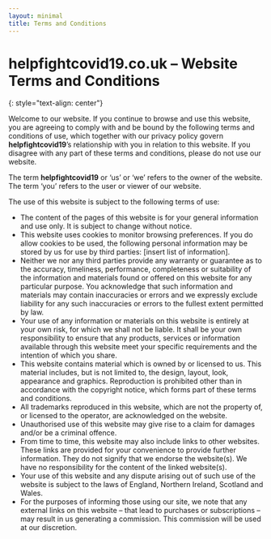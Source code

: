 ```yaml
---
layout: minimal
title: Terms and Conditions
---
```



# helpfightcovid19.co.uk – Website Terms and Conditions
{: style="text-align: center"}
  
Welcome to our website. If you continue to browse and use this website, you are agreeing to comply with and be bound by the following terms and conditions of use, which together with our privacy policy govern **helpfightcovid19**’s relationship with you in relation to this website. If you disagree with any part of these terms and conditions, please do not use our website.
  
  
The term **helpfightcovid19** or ‘us’ or ‘we’ refers to the owner of the website. The term ‘you’ refers to the user or viewer of our website.
  
  
The use of this website is subject to the following terms of use:
* The content of the pages of this website is for your general information and use only. It is subject to change without notice.
* This website uses cookies to monitor browsing preferences. If you do allow cookies to be used, the following personal information may be stored by us for use by third parties: [insert list of information].
* Neither we nor any third parties provide any warranty or guarantee as to the accuracy, timeliness, performance, completeness or suitability of the information and materials found or offered on this website for any particular purpose. You acknowledge that such information and materials may contain inaccuracies or errors and we expressly exclude liability for any such inaccuracies or errors to the fullest extent permitted by law.
* Your use of any information or materials on this website is entirely at your own risk, for which we shall not be liable. It shall be your own responsibility to ensure that any products, services or information available through this website meet your specific requirements and the intention of which you share.
* This website contains material which is owned by or licensed to us. This material includes, but is not limited to, the design, layout, look, appearance and graphics. Reproduction is prohibited other than in accordance with the copyright notice, which forms part of these terms and conditions.
* All trademarks reproduced in this website, which are not the property of, or licensed to the operator, are acknowledged on the website.
* Unauthorised use of this website may give rise to a claim for damages and/or be a criminal offence.
* From time to time, this website may also include links to other websites. These links are provided for your convenience to provide further information. They do not signify that we endorse the website(s). We have no responsibility for the content of the linked website(s).
* Your use of this website and any dispute arising out of such use of the website is subject to the laws of England, Northern Ireland, Scotland and Wales.
* For the purposes of informing those using our site, we note that any external links on this website – that lead to purchases or subscriptions – may result in us generating a commission. This commission will be used at our discretion.
